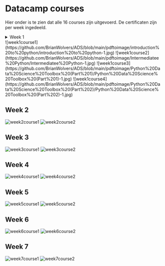 # Datacamp courses
Hier onder is te zien dat alle 16 courses zijn uitgevoerd. De certificaten zijn per week ingedeeld.
<details>
   <summary>Week 1</summary>
   <img src="](https://github.com/BrianWolvers/ADS/blob/main/pdftoimage/introduction%20to%20python/introduction%20to%20python-1.jpg" />
   </details>
![week1course1](https://github.com/BrianWolvers/ADS/blob/main/pdftoimage/introduction%20to%20python/introduction%20to%20python-1.jpg)
![week1course2](https://github.com/BrianWolvers/ADS/blob/main/pdftoimage/Intermediatee%20Python/Intermediatee%20Python-1.jpg)
![week1course3](https://github.com/BrianWolvers/ADS/blob/main/pdftoimage/Python%20Data%20Science%20Toolbox%20(Part%201)/Python%20Data%20Science%20Toolbox%20(Part%201)-1.jpg)
![week1course4](https://github.com/BrianWolvers/ADS/blob/main/pdftoimage/Python%20Data%20Science%20Toolbox%20(Part%202)/Python%20Data%20Science%20Toolbox%20(Part%202)-1.jpg)
  
## Week 2
![week2course1](https://github.com/BrianWolvers/ADS/blob/main/pdftoimage/Statistical%20Thinking%20in%20Python%20(Part%201)/Statistical%20Thinking%20in%20Python%20(Part%201)-1.jpg)
![week2course2](https://github.com/BrianWolvers/ADS/blob/main/pdftoimage/Machine%20Learning%20with%20scikit-learn/Machine%20Learning%20with%20scikit-learn-1.jpg)
## Week 3
![week3course1](https://github.com/BrianWolvers/ADS/blob/main/pdftoimage/Linear%20Classifiers%20in%20Python/Linear%20Classifiers%20in%20Python-1.jpg)
![week3course2](https://github.com/BrianWolvers/ADS/blob/main/pdftoimage/Introduction%20to%20Data%20Visualization%20with/Introduction%20to%20Data%20Visualization%20with-1.jpg)
## Week 4
![week4course1](https://github.com/BrianWolvers/ADS/blob/main/pdftoimage/Model%20Validation%20in%20Python/Model%20Validation%20in%20Python-1.jpg)
![week4course2](https://github.com/BrianWolvers/ADS/blob/main/pdftoimage/Data%20Manipulation%20with%20pandas/Data%20Manipulation%20with%20pandas-1.jpg)
## Week 5
![week5course1](https://github.com/BrianWolvers/ADS/blob/main/pdftoimage/Exploratory%20Data%20Analysis%20in%20Python/Exploratory%20Data%20Analysis%20in%20Python-1.jpg)
![week5course2](https://github.com/BrianWolvers/ADS/blob/main/pdftoimage/Cleaning%20Data%20in%20Python/Cleaning%20Data%20in%20Python-1.jpg)
## Week 6
![week6course1](https://github.com/BrianWolvers/ADS/blob/main/pdftoimage/Machine%20Learning%20for%20Time%20Series%20Data%20in%20Python/Machine%20Learning%20for%20Time%20Series%20Data%20in%20Python-1.jpg)
![week6course2](https://github.com/BrianWolvers/ADS/blob/main/pdftoimage/Manipulating%20Time%20Series%20Data%20in%20Python/Manipulating%20Time%20Series%20Data%20in%20Python-1.jpg)
## Week 7
![week7course1](https://github.com/BrianWolvers/ADS/blob/main/pdftoimage/Joining%20Data%20with%20pandas/Joining%20Data%20with%20pandas-1.jpg)
![week7course2](https://github.com/BrianWolvers/ADS/blob/main/pdftoimage/Time%20Series%20Analysis%20in%20Python/Time%20Series%20Analysis%20in%20Python-1.jpg)
